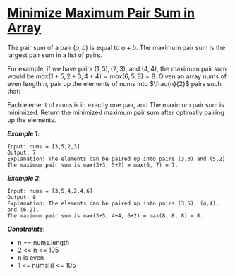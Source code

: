 # [Minimize Maximum Pair Sum in Array](https://leetcode.com/problems/minimize-maximum-pair-sum-in-array/description/)

The pair sum of a pair $(a,b)$ is equal to $a + b$. The maximum pair sum is the largest pair sum in a list of pairs.

For example, if we have pairs $(1,5), (2,3),$ and $(4,4)$, the maximum pair sum would be $max(1+5, 2+3, 4+4) = max(6, 5, 8) = 8$.
Given an array nums of even length $n$, pair up the elements of nums into $\frac{n}{2}$ pairs such that:

Each element of nums is in exactly one pair, and
The maximum pair sum is minimized.
Return the minimized maximum pair sum after optimally pairing up the elements.

 
***Example 1***:

    Input: nums = [3,5,2,3]
    Output: 7
    Explanation: The elements can be paired up into pairs (3,3) and (5,2).
    The maximum pair sum is max(3+3, 5+2) = max(6, 7) = 7.

***Example 2***:

    Input: nums = [3,5,4,2,4,6]
    Output: 8
    Explanation: The elements can be paired up into pairs (3,5), (4,4), and (6,2).
    The maximum pair sum is max(3+5, 4+4, 6+2) = max(8, 8, 8) = 8.
 

***Constraints***:

- n == nums.length
- 2 <= n <= 105
- n is even
- 1 <= nums[i] <= 105